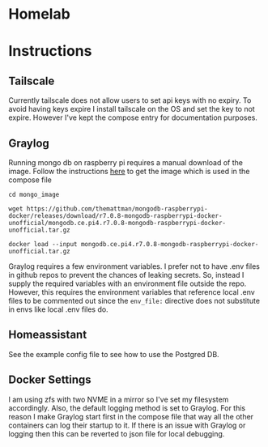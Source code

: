 # Homelab

# Instructions
## Tailscale
Currently tailscale does not allow users to set api keys with no expiry. To avoid having keys expire I install tailscale on the OS and set the key to not expire. However I've kept the compose entry for documentation purposes.

## Graylog
Running mongo db on raspberry pi requires a manual download of the image. Follow the instructions [here](https://github.com/themattman/mongodb-raspberrypi-docker) to get the image which is used in the compose file

`cd mongo_image`

`wget https://github.com/themattman/mongodb-raspberrypi-docker/releases/download/r7.0.8-mongodb-raspberrypi-docker-unofficial/mongodb.ce.pi4.r7.0.8-mongodb-raspberrypi-docker-unofficial.tar.gz`

`docker load --input mongodb.ce.pi4.r7.0.8-mongodb-raspberrypi-docker-unofficial.tar.gz`

Graylog requires a few environment variables. I prefer not to have .env files in github repos to prevent the chances of leaking secrets. So, instead I supply the required variables with an environment file outside the repo. However, this requires the environment variables that reference local .env files to be commented out since the `env_file:` directive does not substitute in envs like local .env files do.

## Homeassistant
See the example config file to see how to use the Postgred DB.

## Docker Settings
I am using zfs with two NVME in a mirror so I've set my filesystem accordingly. Also, the default logging method is set to Graylog. For this reason I make Graylog start first in the compose file that way all the other containers can log their startup to it. If there is an issue with Graylog or logging then this can be reverted to json file for local debugging.
